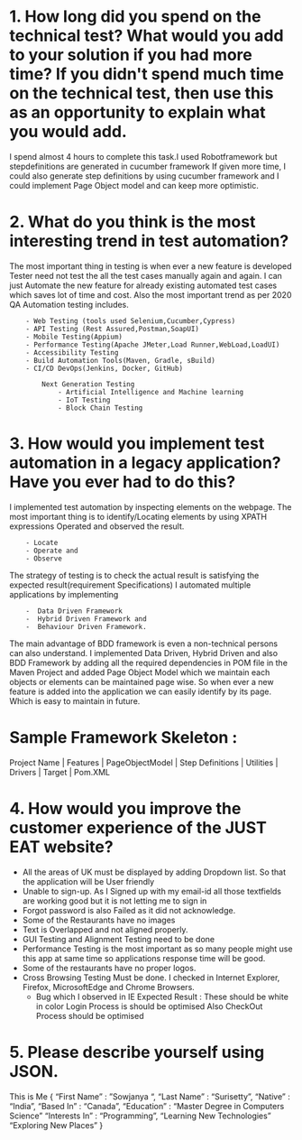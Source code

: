 # 1.	How long did you spend on the technical test? What would you add to your solution if you had more time? If you didn't spend much time on the technical test, then use this as an opportunity to explain what you would add.

I spend almost 4 hours to complete this task.I used Robotframework but stepdefinitions are generated in cucumber framework If given more time, I could also generate step definitions by using cucumber framework and I could implement Page Object model and can keep more optimistic.

# 2.	What do you think is the most interesting trend in test automation?

The most important thing in testing is when ever a new feature is developed Tester need not test the all the test cases manually again and again.
I can just Automate the new feature for already existing automated test cases which saves lot of time and cost.
Also the most important trend as per 2020 QA Automation testing includes.

        - Web Testing (tools used Selenium,Cucumber,Cypress)
        - API Testing (Rest Assured,Postman,SoapUI)
        - Mobile Testing(Appium)
        - Performance Testing(Apache JMeter,Load Runner,WebLoad,LoadUI)
        - Accessibility Testing
        - Build Automation Tools(Maven, Gradle, sBuild)
        - CI/CD DevOps(Jenkins, Docker, GitHub)
            
            Next Generation Testing
                - Artificial Intelligence and Machine learning
                - IoT Testing
                - Block Chain Testing
# 3. How would you implement test automation in a legacy application? Have you ever had to do this?

I implemented test automation by inspecting elements on the webpage. The most important thing is to identify/Locating elements by using XPATH expressions Operated and observed the result.

        - Locate
        - Operate and
        - Observe
The strategy of testing is to check the actual result is satisfying the expected result(requirement Specifications)
I automated multiple applications by implementing

        -  Data Driven Framework
        -  Hybrid Driven Framework and 
        -  Behaviour Driven Framework. 
 The main advantage of BDD framework is even a non-technical persons can also understand.
I implemented Data Driven, Hybrid Driven and also BDD Framework by adding all the required dependencies in POM file in the Maven Project and added Page Object Model which we maintain each objects or elements can be maintained page wise. So when ever a new feature is added into the application we can easily identify by its page. Which is easy to maintain in future.
 # Sample Framework Skeleton :
Project Name
|
Features
|
PageObjectModel
|
Step Definitions
|
Utilities
|
Drivers
|
Target
|
Pom.XML 

# 4. How would you improve the customer experience of the JUST EAT website?

  - All the areas of UK must be displayed by adding Dropdown list. So that the application will be User friendly	 
  - Unable to sign-up. As I Signed up with my email-id all those textfields are working good but it is not letting me to sign in
  - Forgot password is also Failed as it did not acknowledge.
  - Some of the Restaurants have no images
  - Text is Overlapped and not aligned properly.
  - GUI Testing and Alignment Testing  need to be done
  - Performance Testing is the most important as so many people might use this app at same time so applications response time will be good.
  - Some of the restaurants have no proper logos.
  - Cross Browsing  Testing Must be done. I checked in Internet Explorer, Firefox, MicrosoftEdge and Chrome Browsers.
      - Bug which I observed in IE
Expected Result : These should be white in color
Login Process is should be optimised
Also CheckOut Process should be optimised

# 5.	Please describe yourself using JSON.
This is Me
 {
“First Name” 	: ”Sowjanya “,
“Last Name” 	: “Surisetty”,
“Native” 	: “India”,
“Based In”	: “Canada”,
 “Education”	: “Master Degree in Computers Science”
 “Interests In”	: “Programming”,
  “Learning New Technologies”
“Exploring New Places”
}

